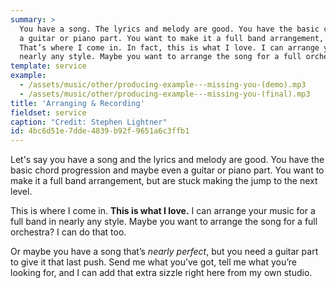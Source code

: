 ```yaml
---
summary: >
  You have a song. The lyrics and melody are good. You have the basic chord progression and maybe even
  a guitar or piano part. You want to make it a full band arrangement, but are having trouble.
  That’s where I come in. In fact, this is what I love. I can arrange your music for a full band in
  nearly any style. Maybe you want to arrange the song for a full orchestra? I can do that too.
template: service
example:
  - /assets/music/other/producing-example---missing-you-(demo).mp3
  - /assets/music/other/producing-example---missing-you-(final).mp3
title: 'Arranging & Recording'
fieldset: service
caption: "Credit: Stephen Lightner"
id: 4bc6d51e-7dde-4839-b92f-9651a6c3ffb1
---
```

Let's say you have a song and the lyrics and melody are good. You have the basic chord progression and maybe even a guitar or piano part. You want to make it a full band arrangement, but are stuck making the jump to the next level.

This is where I come in. **This is what I love.** I can arrange your music for a full band in nearly any style. Maybe you want to arrange the song for a full orchestra? I can do that too.

Or maybe you have a song that’s _nearly perfect_, but you need a guitar part to give it that last push. Send me what you’ve got, tell me what you’re looking for, and I can add that extra sizzle right here from my own studio.
